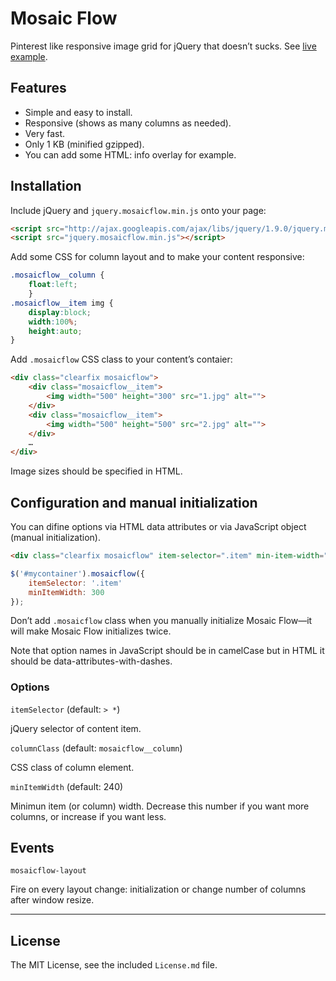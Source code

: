 # Mosaic Flow

Pinterest like responsive image grid for jQuery that doesn’t sucks. See [live example](http://sapegin.github.com/jquery.mosaicflow/).


## Features

- Simple and easy to install.
- Responsive (shows as many columns as needed).
- Very fast.
- Only 1 KB (minified gzipped).
- You can add some HTML: info overlay for example.


## Installation

Include jQuery and `jquery.mosaicflow.min.js` onto your page:

```html
<script src="http://ajax.googleapis.com/ajax/libs/jquery/1.9.0/jquery.min.js"></script>
<script src="jquery.mosaicflow.min.js"></script>
```

Add some CSS for column layout and to make your content responsive:

```css
.mosaicflow__column {
	float:left;
	}
.mosaicflow__item img {
	display:block;
	width:100%;
	height:auto;
}
```

Add `.mosaicflow` CSS class to your content’s contaier:

```html
<div class="clearfix mosaicflow">
	<div class="mosaicflow__item">
		<img width="500" height="300" src="1.jpg" alt="">
	</div>
	<div class="mosaicflow__item">
		<img width="500" height="500" src="2.jpg" alt="">
	</div>
	…
</div>
```

Image sizes should be specified in HTML.


## Configuration and manual initialization

You can difine options via HTML data attributes or via JavaScript object (manual initialization).

```html
<div class="clearfix mosaicflow" item-selector=".item" min-item-width="300">
```

```javascript
$('#mycontainer').mosaicflow({
	itemSelector: '.item'
	minItemWidth: 300
});
```

Don’t add `.mosaicflow` class when you manually initialize Mosaic Flow—it will make Mosaic Flow initializes twice.

Note that option names in JavaScript should be in camelCase but in HTML it should be data-attributes-with-dashes.


### Options

`itemSelector` (default: `> *`)

jQuery selector of content item.

`columnClass` (default: `mosaicflow__column`)

CSS class of column element.

`minItemWidth` (default: 240)

Minimun item (or column) width. Decrease this number if you want more columns, or increase if you want less.


## Events

`mosaicflow-layout`

Fire on every layout change: initialization or change number of columns after window resize.


---

## License

The MIT License, see the included `License.md` file.
